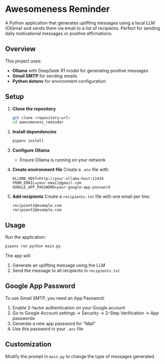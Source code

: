 # Awesomeness Reminder

A Python application that generates uplifting messages using a local LLM (Ollama) and sends them via email to a list of recipients. Perfect for sending daily motivational messages or positive affirmations.

## Overview

This project uses:
- **Ollama** with DeepSeek R1 model for generating positive messages
- **Gmail SMTP** for sending emails
- **Python dotenv** for environment configuration

## Setup

1. **Clone the repository**
   ```bash
   git clone <repository-url>
   cd awesomeness_reminder
   ```

2. **Install dependencies**
   ```bash
   pipenv install
   ```

3. **Configure Ollama**
   - Ensure Ollama is running on your network

4. **Create environment file**
   Create a `.env` file with:
   ```
   OLLAMA_HOST=http://your-ollama-host:11434
   FROM_EMAIL=your-email@gmail.com
   GOOGLE_APP_PASSWORD=your-google-app-password
   ```

5. **Add recipients**
   Create a `recipients.txt` file with one email per line:
   ```
   recipient1@example.com
   recipient2@example.com
   ```

## Usage

Run the application:
```bash
pipenv run python main.py
```

The app will:
1. Generate an uplifting message using the LLM
2. Send the message to all recipients in `recipients.txt`

## Google App Password

To use Gmail SMTP, you need an App Password:
1. Enable 2-factor authentication on your Google account
2. Go to Google Account settings → Security → 2-Step Verification → App passwords
3. Generate a new app password for "Mail"
4. Use this password in your `.env` file

## Customization

Modify the prompt in `main.py` to change the type of messages generated.
